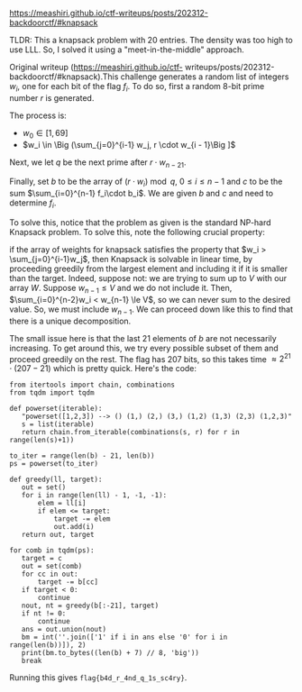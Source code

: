 https://meashiri.github.io/ctf-writeups/posts/202312-backdoorctf/#knapsack

TLDR: This a knapsack problem with 20 entries. The density was too high to use
LLL. So, I solved it using a "meet-in-the-middle" approach.

Original writeup (https://meashiri.github.io/ctf-
writeups/posts/202312-backdoorctf/#knapsack).This challenge generates a random list of integers $w_i$, one for each bit of
the flag $f_i$. To do so, first a random 8-bit prime number $r$ is generated.

The process is:  
* $w_0\in [1, 69]$  
* $w_i \in \Big (\sum_{j=0}^{i-1} w_j, r \cdot w_{i - 1}\Big ]$

Next, we let $q$ be the next prime after $r\cdot w_{n - 21}$.

Finally, set $b$ to be the array of $(r\cdot w_i)\bmod q$, $0\le i\le n - 1$
and $c$ to be the sum $\sum_{i=0}^{n-1} f_i\cdot b_i$. We are given $b$ and
$c$ and need to determine $f_i$.

To solve this, notice that the problem as given is the standard NP-hard
Knapsack problem. To solve this, note the following crucial property:

if the array of weights for knapsack satisfies the property that $w_i >
\sum_{j=0}^{i-1}w_j$, then Knapsack is solvable in linear time, by proceeding
greedily from the largest element and including it if it is smaller than the
target. Indeed, suppose not: we are trying to sum up to $V$ with our array
$W$. Suppose $w_{n-1} \le V$ and we do not include it. Then,
$\sum_{i=0}^{n-2}w_i < w_{n-1} \le V$, so we can never sum to the desired
value. So, we must include $w_{n-1}$. We can proceed down like this to find
that there is a unique decomposition.

The small issue here is that the last 21 elements of $b$ are not necessarily
increasing. To get around this, we try every possible subset of them and
proceed greedily on the rest. The flag has 207 bits, so this takes time
$\approx 2^{21}\cdot (207 - 21)$ which is pretty quick. Here's the code:

```  
from itertools import chain, combinations  
from tqdm import tqdm

def powerset(iterable):  
   "powerset([1,2,3]) --> () (1,) (2,) (3,) (1,2) (1,3) (2,3) (1,2,3)"  
   s = list(iterable)  
   return chain.from_iterable(combinations(s, r) for r in range(len(s)+1))

to_iter = range(len(b) - 21, len(b))  
ps = powerset(to_iter)

def greedy(ll, target):  
   out = set()  
   for i in range(len(ll) - 1, -1, -1):  
       elem = ll[i]  
       if elem <= target:  
           target -= elem  
           out.add(i)  
   return out, target

for comb in tqdm(ps):  
   target = c  
   out = set(comb)  
   for cc in out:  
       target -= b[cc]  
   if target < 0:  
       continue  
   nout, nt = greedy(b[:-21], target)  
   if nt != 0:  
       continue  
   ans = out.union(nout)  
   bm = int(''.join(['1' if i in ans else '0' for i in range(len(b))]), 2)  
   print(bm.to_bytes((len(b) + 7) // 8, 'big'))  
   break  
```

Running this gives `flag{b4d_r_4nd_q_1s_sc4ry}`.